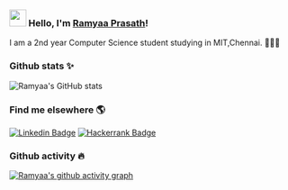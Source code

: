 ### <img src="https://media.giphy.com/media/hvRJCLFzcasrR4ia7z/giphy.gif" width="30px"> Hello, I'm [Ramyaa Prasath](https://github.com/ramyaaprasath)!

I am a 2nd year Computer Science student studying in MIT,Chennai. 👩🏻‍💻

### Github stats ✨

![Ramyaa's GitHub stats](https://github-readme-stats.vercel.app/api?username=ramyaaprasath&show_icons=true&theme=darcula)

### Find me elsewhere 🌎

[![Linkedin Badge](https://img.shields.io/badge/linkedin-%230077B5.svg?style=for-the-badge&logo=linkedin&logoColor=white&link=https://www.linkedin.com/in/ramyaa-prasath-5b85a91a3/)](https://www.linkedin.com/in/ramyaa-prasath-5b85a91a3/)
[![Hackerrank Badge](https://img.shields.io/badge/-Hackerrank-2EC866?style=for-the-badge&logo=HackerRank&logoColor=white&link=https://www.hackerrank.com/ramyaaprasath13?hr_r=1/)](https://www.hackerrank.com/ramyaaprasath13?hr_r=1/)

### Github activity 🔥

[![Ramyaa's github activity graph](https://activity-graph.herokuapp.com/graph?username=ramyaaprasath&theme=xcode)](https://github.com/ramyaaprasath/github-readme-activity-graph)


